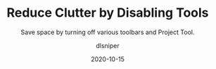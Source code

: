 ---
date: 2020-10-15
title: 'Reduce Clutter by Disabling Tools'
technologies: [go]
topics: ['ide']
author: dlsniper
subtitle: 'Save space by turning off various toolbars and Project Tool.'
seealso:
  - title: 'Configuring Menus and Toolbars'
    href: 'https://www.jetbrains.com/help/go/configuring-menus-and-toolbars.html'
thumbnail: ./thumbnail.png
cardThumbnail: ./card.png
shortVideo:
  poster: ./poster_short.png
  url: https://www.youtube.com/watch?v=Fwgc0rBenvc&list=PLM-t1Z4tbFfnXnghmtk6WVz10_pivOw25&index=3&t=0s
leadin: |
  By default, GoLand has lots of features visible and available.
  As you learn your way around, you want to give more space to
  the editor and focus on your coding.

---
